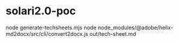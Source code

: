 # solari2.0-poc

node generate-techsheets.mjs 
node node_modules/@adobe/helix-md2docx/src/cli/convert2docx.js  out/tech-sheet.md